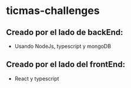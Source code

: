 # ticmas-challenges
## Creado por el lado de backEnd: 
* Usando NodeJs, typescript y mongoDB

## Creado por el lado del frontEnd: 
* React y typescript